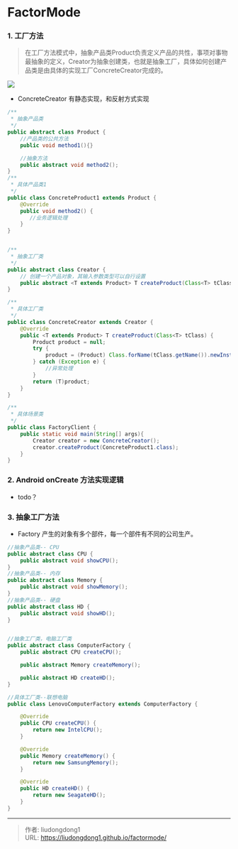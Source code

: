 # FactorMode


### 1. 工厂方法

> 在工厂方法模式中，抽象产品类Product负责定义产品的共性，事项对事物最抽象的定义，Creator为抽象创建类，也就是抽象工厂，具体如何创建产品类是由具体的实现工厂ConcreteCreator完成的。

![](https://lddpicture.oss-cn-beijing.aliyuncs.com/picture/6eb8364ad8984f1bb01fa0b2e551e64dtplv-k3u1fbpfcp-zoom-in-crop-mark4536000.png)

- ConcreteCreator 有静态实现，和反射方式实现

```java
/**
 * 抽象产品类
 */
public abstract class Product {
    //产品类的公共方法
    public void method1(){}

    //抽象方法
    public abstract void method2();
}
/**
 * 具体产品类1
 */
public class ConcreteProduct1 extends Product {
    @Override
    public void method2() {
       //业务逻辑处理
    }
}


/**
 * 抽象工厂类
 */
public abstract class Creator {
    // 创建一个产品对象，其输入参数类型可以自行设置
    public abstract <T extends Product> T createProduct(Class<T> tClass) ;
}

/**
 * 具体工厂类
 */
public class ConcreteCreator extends Creator {
    @Override
    public <T extends Product> T createProduct(Class<T> tClass) {
        Product product = null;
        try {
            product = (Product) Class.forName(tClass.getName()).newInstance();
        } catch (Exception e) {
            //异常处理
        }
        return (T)product;
    }
}

/**
 * 具体场景类
 */
public class FactoryClient {
    public static void main(String[] args){
        Creator creator = new ConcreteCreator();
        creator.createProduct(ConcreteProduct1.class);
    }
}
```

### 2. Android onCreate 方法实现逻辑

- todo？

### 3. 抽象工厂方法

- Factory 产生的对象有多个部件，每一个部件有不同的公司生产。

```java
//抽象产品类-- CPU
public abstract class CPU {
    public abstract void showCPU();
}
//抽象产品类-- 内存
public abstract class Memory {
    public abstract void showMemory();
}
//抽象产品类-- 硬盘
public abstract class HD {
    public abstract void showHD();
}


//抽象工厂类，电脑工厂类
public abstract class ComputerFactory {
    public abstract CPU createCPU();

    public abstract Memory createMemory();

    public abstract HD createHD();
}

//具体工厂类--联想电脑
public class LenovoComputerFactory extends ComputerFactory {

    @Override
    public CPU createCPU() {
        return new IntelCPU();
    }

    @Override
    public Memory createMemory() {
        return new SamsungMemory();
    }

    @Override
    public HD createHD() {
        return new SeagateHD();
    }
}
```



---

> 作者: liudongdong1  
> URL: https://liudongdong1.github.io/factormode/  

